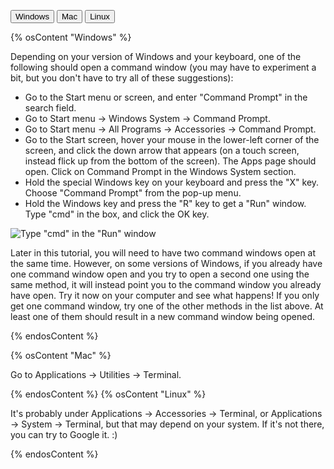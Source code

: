 <button class="osToggle" data-os="Windows">Windows</button>
<button class="osToggle" data-os="Mac">Mac</button>
<button class="osToggle" data-os="Linux">Linux</button>

{% osContent "Windows" %}

Depending on your version of Windows and your keyboard, one of the following should open a command window (you may have to experiment a bit, but you don't have to try all of these suggestions):
- Go to the Start menu or screen, and enter "Command Prompt" in the search field.
- Go to Start menu → Windows System → Command Prompt.
- Go to Start menu → All Programs → Accessories → Command Prompt.
- Go to the Start screen, hover your mouse in the lower-left corner of the screen, and click the down arrow that appears (on a touch screen, instead flick up from the bottom of the screen). The Apps page should open. Click on Command Prompt in the Windows System section.
- Hold the special Windows key on your keyboard and press the "X" key. Choose "Command Prompt" from the pop-up menu.
- Hold the Windows key and press the "R" key to get a "Run" window. Type "cmd" in the box, and click the OK key.

![Type "cmd" in the "Run" window](../python_installation/images/windows-plus-r.png)

Later in this tutorial, you will need to have two command windows open at the same time. However, on some versions of Windows, if you already have one command window open and you try to open a second one using the same method, it will instead point you to the command window you already have open. Try it now on your computer and see what happens! If you only get one command window, try one of the other methods in the list above. At least one of them should result in a new command window being opened.

{% endosContent %}

{% osContent "Mac" %}

Go to Applications → Utilities → Terminal.

{% endosContent %}
{% osContent "Linux" %}

It's probably under Applications → Accessories → Terminal, or Applications → System → Terminal, but that may depend on your system. If it's not there, you can try to Google it. :)

{% endosContent %}
